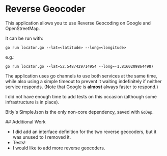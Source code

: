 # Reverse Geocoder 

This application allows you to use Reverse Geocoding on Google and OpenStreetMap.

It can be run with:

`go run locator.go --lat=<latitude> --long=<longitude>`

e.g.: 

`go run locator.go --lat=52.5487429714954 --long=-1.81602098644987`

The application uses go channels to use both services at the same time, while also using a simple timeout to prevent it waiting indefinitely if neither service responds. (Note that Google is __almost__ always faster to respond.)

I did not have enough time to add tests on this occasion (although some infrastructure is in place).

Bitly's SimpleJson is the only non-core dependency, saved with `GoDep`.

## Additional Work

- I did add an interface definition for the two reverse geocoders, but it was unused to I removed it.
- Tests!
- I would like to add more reverse geocoders.

